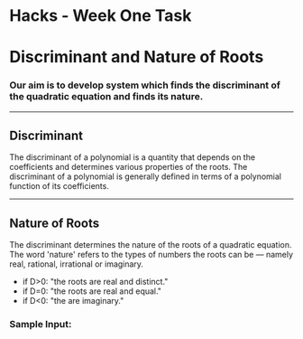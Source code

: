 # Hacks - Week One Task
<!-- Headings -->

# Discriminant and Nature of Roots
### Our aim is to develop system which finds the discriminant of the quadratic equation and finds its nature.
---
## Discriminant
<p> The discriminant of a polynomial is a quantity that depends on the coefficients and determines various properties of the roots. The discriminant of a polynomial is generally defined in terms of a polynomial function of its coefficients. </p>

---

## Nature of Roots
<p>The discriminant determines the nature of the roots of a quadratic equation. The word 'nature' refers to the types of numbers the roots can be — namely real, rational, irrational or imaginary.</p>

<!-- UL -->
* if D>0: "the roots are real and distinct."
* if D=0: "the roots are real and equal."
* if D<0: "the are imaginary."

<!-- GitHub Markdown -->

<!-- Code Blocks -->

### Sample Input:
   


